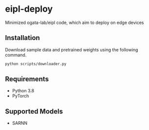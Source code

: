 # eipl-deploy
Minimized ogata-lab/eipl code, which aim to deploy on edge devices


## Installation
Download sample data and pretrained weights using the following command.
```bash
python scripts/downloader.py
```

## Requirements
- Python 3.8
- PyTorch
<!-- - TensorRT -->

## Supported Models
- SARNN